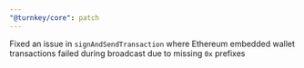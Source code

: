 ```yaml
---
"@turnkey/core": patch
---
```


Fixed an issue in `signAndSendTransaction` where Ethereum embedded wallet transactions failed during broadcast due to missing `0x` prefixes
